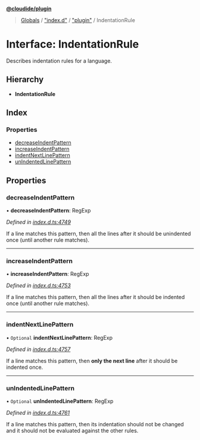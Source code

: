 **[@cloudide/plugin](../README.md)**

> [Globals](../README.md) / ["index.d"](../modules/_index_d_.md) / ["plugin"](../modules/_index_d_._plugin_.md) / IndentationRule

# Interface: IndentationRule

Describes indentation rules for a language.

## Hierarchy

* **IndentationRule**

## Index

### Properties

* [decreaseIndentPattern](_index_d_._plugin_.indentationrule.md#decreaseindentpattern)
* [increaseIndentPattern](_index_d_._plugin_.indentationrule.md#increaseindentpattern)
* [indentNextLinePattern](_index_d_._plugin_.indentationrule.md#indentnextlinepattern)
* [unIndentedLinePattern](_index_d_._plugin_.indentationrule.md#unindentedlinepattern)

## Properties

### decreaseIndentPattern

•  **decreaseIndentPattern**: RegExp

*Defined in [index.d.ts:4749](https://github.com/shuyaqian/cloudide-plugin-api/blob/57a3a2a/index.d.ts#L4749)*

If a line matches this pattern, then all the lines after it should be unindented once (until another rule matches).

___

### increaseIndentPattern

•  **increaseIndentPattern**: RegExp

*Defined in [index.d.ts:4753](https://github.com/shuyaqian/cloudide-plugin-api/blob/57a3a2a/index.d.ts#L4753)*

If a line matches this pattern, then all the lines after it should be indented once (until another rule matches).

___

### indentNextLinePattern

• `Optional` **indentNextLinePattern**: RegExp

*Defined in [index.d.ts:4757](https://github.com/shuyaqian/cloudide-plugin-api/blob/57a3a2a/index.d.ts#L4757)*

If a line matches this pattern, then **only the next line** after it should be indented once.

___

### unIndentedLinePattern

• `Optional` **unIndentedLinePattern**: RegExp

*Defined in [index.d.ts:4761](https://github.com/shuyaqian/cloudide-plugin-api/blob/57a3a2a/index.d.ts#L4761)*

If a line matches this pattern, then its indentation should not be changed and it should not be evaluated against the other rules.
